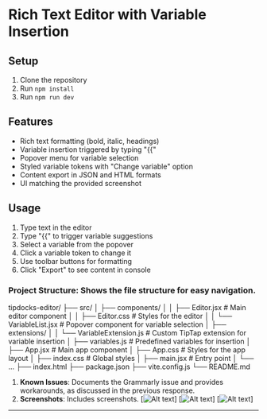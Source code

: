 # Rich Text Editor with Variable Insertion

## Setup
1. Clone the repository
2. Run `npm install`
3. Run `npm run dev`

## Features
- Rich text formatting (bold, italic, headings)
- Variable insertion triggered by typing "{{"
- Popover menu for variable selection
- Styled variable tokens with "Change variable" option
- Content export in JSON and HTML formats
- UI matching the provided screenshot

## Usage
1. Type text in the editor
2. Type "{{" to trigger variable suggestions
3. Select a variable from the popover
4. Click a variable token to change it
5. Use toolbar buttons for formatting
6. Click "Export" to see content in console



### Project Structure: Shows the file structure for easy navigation.
tipdocks-editor/
├── src/
│   ├── components/
│   │   ├── Editor.jsx        # Main editor component
│   │   ├── Editor.css        # Styles for the editor
│   │   └── VariableList.jsx  # Popover component for variable selection
│   ├── extensions/
│   │   └── VariableExtension.js  # Custom TipTap extension for variable insertion
│   ├── variables.js          # Predefined variables for insertion
│   ├── App.jsx               # Main app component
│   ├── App.css               # Styles for the app layout
│   ├── index.css             # Global styles
│   ├── main.jsx              # Entry point
│   └── ...
├── index.html
├── package.json
├── vite.config.js
└── README.md
1. **Known Issues**: Documents the Grammarly issue and provides workarounds, as discussed in the previous response.
2. **Screenshots**: Includes screenshots.
[![Alt text](assets/first.png)]
[![Alt text](assets/filled.png)]
[![Alt text](assets/export.png)]

---

